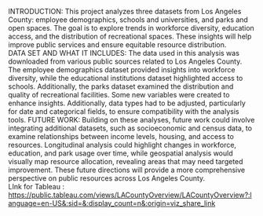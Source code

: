 INTRODUCTION: This project analyzes three datasets from Los Angeles County: employee demographics, schools and universities, and parks and open spaces. The goal is to explore trends in workforce diversity, education access, and the distribution of recreational spaces. These insights will help improve public services and ensure equitable resource distribution.                                                                                                                             
DATA SET AND WHAT IT INCLUDES:  The data used in this analysis was downloaded from various public sources related to Los Angeles County. The employee demographics dataset provided insights into workforce diversity, while the educational institutions dataset highlighted access to schools. Additionally, the parks dataset examined the distribution and quality of recreational facilities. Some new variables were created to enhance insights. Additionally, data types had to be adjusted, particularly for date and categorical fields, to ensure compatibility with the analysis tools.
FUTURE WORK: Building on these analyses, future work could involve integrating additional datasets, such as socioeconomic and census data, to examine relationships between income levels, housing, and access to resources. Longitudinal analysis could highlight changes in workforce, education, and park usage over time, while geospatial analysis would visually map resource allocation, revealing areas that may need targeted improvement. These future directions will provide a more comprehensive perspective on public resources across Los Angeles County.  
 LInk for Tableau : https://public.tableau.com/views/LACountyOverview/LACountyOverview?:language=en-US&:sid=&:display_count=n&:origin=viz_share_link

